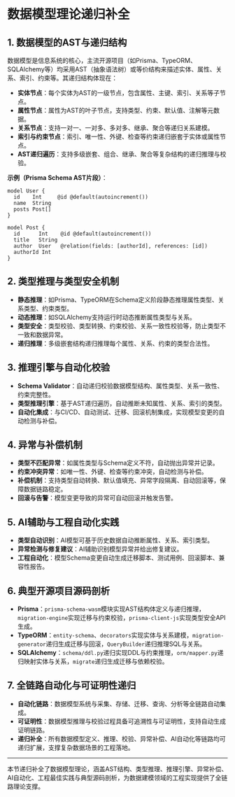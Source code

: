 # 数据模型理论递归补全

## 1. 数据模型的AST与递归结构

数据模型是信息系统的核心，主流开源项目（如Prisma、TypeORM、SQLAlchemy等）均采用AST（抽象语法树）或等价结构来描述实体、属性、关系、索引、约束等。其递归结构体现在：

- **实体节点**：每个实体为AST的一级节点，包含属性、主键、索引、关系等子节点。
- **属性节点**：属性为AST的叶子节点，支持类型、约束、默认值、注解等元数据。
- **关系节点**：支持一对一、一对多、多对多、继承、聚合等递归关系建模。
- **索引与约束节点**：索引、唯一性、外键、检查等约束递归嵌套于实体或属性节点。
- **AST递归遍历**：支持多级嵌套、组合、继承、聚合等复杂结构的递归推理与校验。

**示例（Prisma Schema AST片段）**：

```prisma
model User {
  id    Int     @id @default(autoincrement())
  name  String
  posts Post[]
}

model Post {
  id      Int    @id @default(autoincrement())
  title   String
  author  User   @relation(fields: [authorId], references: [id])
  authorId Int
}
```

## 2. 类型推理与类型安全机制

- **静态推理**：如Prisma、TypeORM在Schema定义阶段静态推理属性类型、关系类型、约束类型。
- **动态推理**：如SQLAlchemy支持运行时动态推断属性类型与关系。
- **类型安全**：类型校验、类型转换、约束校验、关系一致性校验等，防止类型不一致和数据异常。
- **递归推理**：多级嵌套结构递归推理每个属性、关系、约束的类型合法性。

## 3. 推理引擎与自动化校验

- **Schema Validator**：自动递归校验数据模型结构、属性类型、关系一致性、约束完整性。
- **类型推理引擎**：基于AST递归遍历，自动推断未知属性、关系、索引的类型。
- **自动化集成**：与CI/CD、自动测试、迁移、回滚机制集成，实现模型变更的自动检测与补偿。

## 4. 异常与补偿机制

- **类型不匹配异常**：如属性类型与Schema定义不符，自动抛出异常并记录。
- **约束冲突异常**：如唯一性、外键、检查等约束冲突，自动检测与补偿。
- **补偿机制**：支持类型自动转换、默认值填充、异常字段隔离、自动回滚等，保障数据链路稳定。
- **回滚与告警**：模型变更导致的异常可自动回滚并触发告警。

## 5. AI辅助与工程自动化实践

- **类型自动识别**：AI模型可基于历史数据自动推断属性、关系、索引类型。
- **异常检测与修复建议**：AI辅助识别模型异常并给出修复建议。
- **工程自动化**：模型Schema变更自动生成迁移脚本、测试用例、回滚脚本、兼容性报告。

## 6. 典型开源项目源码剖析

- **Prisma**：`prisma-schema-wasm`模块实现AST结构体定义与递归推理，`migration-engine`实现迁移与约束校验，`prisma-client-js`实现类型安全API生成。
- **TypeORM**：`entity-schema`、`decorators`实现实体与关系建模，`migration-generator`递归生成迁移与回滚，`QueryBuilder`递归推理SQL与关系。
- **SQLAlchemy**：`schema/ddl.py`递归实现DDL与约束推理，`orm/mapper.py`递归映射实体与关系，`migrate`递归生成迁移与依赖校验。

## 7. 全链路自动化与可证明性递归

- **自动化链路**：数据模型系统与采集、存储、迁移、查询、分析等全链路自动集成。
- **可证明性**：数据模型推理与校验过程具备可追溯性与可证明性，支持自动生成证明链路。
- **递归补全**：所有数据模型定义、推理、校验、异常补偿、AI自动化等链路均可递归扩展，支撑复杂数据场景的工程落地。

---

本节递归补全了数据模型理论，涵盖AST结构、类型推理、推理引擎、异常补偿、AI自动化、工程最佳实践与典型源码剖析，为数据建模领域的工程实现提供了全链路理论支撑。

